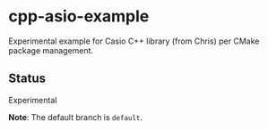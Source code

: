 # cpp-asio-example
Experimental example for Casio C++ library (from Chris) per CMake package management.

## Status
Experimental

**Note**: The default branch is `default`.
